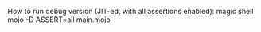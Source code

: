 How to run debug version (JIT-ed, with all assertions enabled):
magic shell
mojo -D ASSERT=all main.mojo
